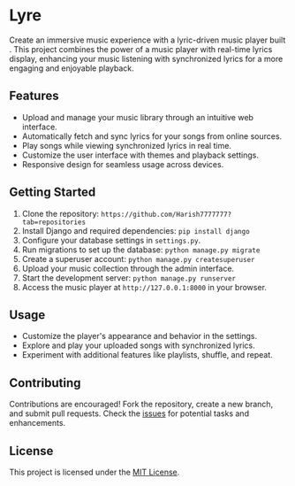 # Lyre

Create an immersive music experience with a lyric-driven music player built . This project combines the power of a music player with real-time lyrics display, enhancing your music listening with synchronized lyrics for a more engaging and enjoyable playback.

## Features

- Upload and manage your music library through an intuitive web interface.
- Automatically fetch and sync lyrics for your songs from online sources.
- Play songs while viewing synchronized lyrics in real time.
- Customize the user interface with themes and playback settings.
- Responsive design for seamless usage across devices.

## Getting Started

1. Clone the repository: `https://github.com/Harish7777777?tab=repositories`
2. Install Django and required dependencies: `pip install django`
3. Configure your database settings in `settings.py`.
4. Run migrations to set up the database: `python manage.py migrate`
5. Create a superuser account: `python manage.py createsuperuser`
6. Upload your music collection through the admin interface.
7. Start the development server: `python manage.py runserver`
8. Access the music player at `http://127.0.0.1:8000` in your browser.

## Usage

- Customize the player's appearance and behavior in the settings.
- Explore and play your uploaded songs with synchronized lyrics.
- Experiment with additional features like playlists, shuffle, and repeat.

## Contributing

Contributions are encouraged! Fork the repository, create a new branch, and submit pull requests.
Check the [issues](https://github.com/yourusername/lyric-driven-music-player/issues) for potential tasks and enhancements.

## License

This project is licensed under the [MIT License](LICENSE).
